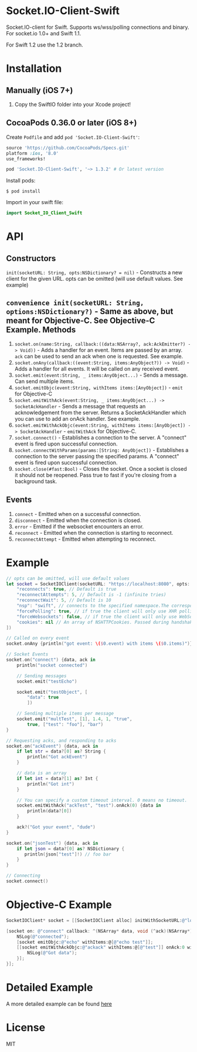 Socket.IO-Client-Swift
======================

Socket.IO-client for Swift. Supports ws/wss/polling connections and binary. For socket.io 1.0+ and Swift 1.1.

For Swift 1.2 use the 1.2 branch.

Installation
============

Manually (iOS 7+)
-----------------
1. Copy the SwiftIO folder into your Xcode project!

CocoaPods 0.36.0 or later (iOS 8+)
------------------
Create `Podfile` and add `pod 'Socket.IO-Client-Swift'`:

```ruby
source 'https://github.com/CocoaPods/Specs.git'
platform :ios, '8.0'
use_frameworks!

pod 'Socket.IO-Client-Swift', '~> 1.3.2' # Or latest version
```

Install pods:

```
$ pod install
```

Import in your swift file:

```swift
import Socket_IO_Client_Swift
```

API
===
Constructors
-----------
`init(socketURL: String, opts:NSDictionary? = nil)` - Constructs a new client for the given URL. opts can be omitted (will use default values. See example)

`convenience init(socketURL: String, options:NSDictionary?)` - Same as above, but meant for Objective-C. See Objective-C Example.
Methods
-------
1. `socket.on(name:String, callback:((data:NSArray?, ack:AckEmitter?) -> Void))` - Adds a handler for an event. Items are passed by an array. `ack` can be used to send an ack when one is requested. See example.
2. `socket.onAny(callback:((event:String, items:AnyObject?)) -> Void)` - Adds a handler for all events. It will be called on any received event.
3. `socket.emit(event:String, _ items:AnyObject...)` - Sends a message. Can send multiple items.
4. `socket.emitObjc(event:String, withItems items:[AnyObject])` - `emit` for Objective-C
5. `socket.emitWithAck(event:String, _ items:AnyObject...) -> SocketAckHandler` - Sends a message that requests an acknowledgement from the server. Returns a SocketAckHandler which you can use to add an onAck handler. See example.
6. `socket.emitWithAckObjc(event:String, withItems items:[AnyObject]) -> SocketAckHandler` - `emitWithAck` for Objective-C.
7. `socket.connect()` - Establishes a connection to the server. A "connect" event is fired upon successful connection.
8. `socket.connectWithParams(params:[String: AnyObject])` - Establishes a connection to the server passing the specified params. A "connect" event is fired upon successful connection.
9. `socket.close(#fast:Bool)` - Closes the socket. Once a socket is closed it should not be reopened. Pass true to fast if you're closing from a background task.

Events
------
1. `connect` - Emitted when on a successful connection.
2. `disconnect` - Emitted when the connection is closed.
3. `error` - Emitted if the websocket encounters an error.
4. `reconnect` - Emitted when the connection is starting to reconnect.
5. `reconnectAttempt` - Emitted when attempting to reconnect.

Example
=======
```swift
// opts can be omitted, will use default values
let socket = SocketIOClient(socketURL: "https://localhost:8080", opts: [
    "reconnects": true, // Default is true
    "reconnectAttempts": 5, // Default is -1 (infinite tries)
    "reconnectWait": 5, // Default is 10
    "nsp": "swift", // connects to the specified namespace.The correspoding server side code is .of("/swift"); Default is /. 
    "forcePolling": true, // if true the client will only use XHR polling, Default is false (polling/WebSockets)
    "forceWebsockets": false, // if true the client will only use WebSockets. Trumps forcePolling. Default is false. (polling/WebSockets)
    "cookies": nil // An array of NSHTTPCookies. Passed during handshake. Default is nil
])

// Called on every event
socket.onAny {println("got event: \($0.event) with items \($0.items)")}

// Socket Events
socket.on("connect") {data, ack in
    println("socket connected")

    // Sending messages
    socket.emit("testEcho")

    socket.emit("testObject", [
        "data": true
        ])

    // Sending multiple items per message
    socket.emit("multTest", [1], 1.4, 1, "true",
        true, ["test": "foo"], "bar")
}

// Requesting acks, and responding to acks
socket.on("ackEvent") {data, ack in
    if let str = data?[0] as? String {
        println("Got ackEvent")
    }

    // data is an array
    if let int = data?[1] as? Int {
        println("Got int")
    }

    // You can specify a custom timeout interval. 0 means no timeout.
    socket.emitWithAck("ackTest", "test").onAck(0) {data in
        println(data?[0])
    }

    ack?("Got your event", "dude")
}

socket.on("jsonTest") {data, ack in
    if let json = data?[0] as? NSDictionary {
       println(json["test"]!) // foo bar
    }
}

// Connecting
socket.connect()
```

Objective-C Example
===================
```objective-c
SocketIOClient* socket = [[SocketIOClient alloc] initWithSocketURL:@"localhost:8080" options:nil];

[socket on: @"connect" callback: ^(NSArray* data, void (^ack)(NSArray*)) {
    NSLog(@"connected");
    [socket emitObjc:@"echo" withItems:@[@"echo test"]];
    [[socket emitWithAckObjc:@"ackack" withItems:@[@"test"]] onAck:0 withCallback:^(NSArray* data) {
        NSLog(@"Got data");
    }];
}];

```

Detailed Example
================
A more detailed example can be found [here](https://github.com/nuclearace/socket.io-client-swift-example)

License
=======
MIT
